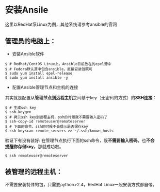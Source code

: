 # 安装Ansile

这里以RedHat系Linux为例，其他系统请参考ansible的官网


## 管理员的电脑上：


* 安裝Ansible软件

```
$ # Redhat/CentOS Linux上，Ansible目前放在的epel源中
$ # Fedora默认源中包含ansible，直接安装包既可
$ sudo yum install epel-release 
$ sudo yum install ansible -y 
```

* 配置Ansible管理节点和主机的连接

其实就是配置从**管理节点到远程主机**之间基于key（无密码的方式）的**SSH连接**：

```
$ # 生成ssh key
$ ssh-keygen
$ # 拷贝ssh key到远程主机，ssh的时候就不需要输入密码了
$ ssh-copy-id remoteuser@remoteserver
$ # 下面的命令，ssh的时候不会提示是否保存key
$ ssh-keyscan remote_servers >> ~/.ssh/known_hosts
 ```

验证下有没有装好: 在管理节点执行下面的ssh命令，既**不需要输入密码**，也**不会提醒你存储key**，那就成功啦。

```
$ ssh remoteuser@remoteserver
```

## 被管理的远程主机：



不需要安装特殊的包，只需要python>2.4，RedHat Linux一般安装方式都自带。